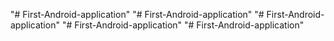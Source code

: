 "# First-Android-application" 
"# First-Android-application" 
"# First-Android-application" 
"# First-Android-application" 
"# First-Android-application" 
